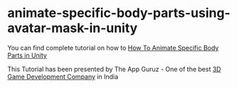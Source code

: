 # animate-specific-body-parts-using-avatar-mask-in-unity

You can find complete tutorial on how to [How To Animate Specific Body Parts in Unity](http://www.theappguruz.com/unity/how-to-animate-specific-body-parts-using-avatar-mask-in-unity/)

This Tutorial has been presented by The App Guruz - One of the best [3D Game Development Company](http://www.theappguruz.com/3d-game-development/) in India
